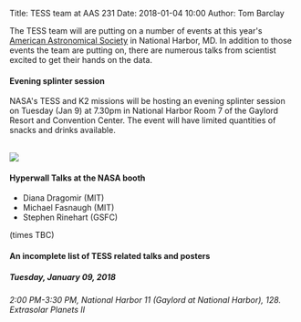 Title: TESS team at AAS 231
Date: 2018-01-04 10:00
Author: Tom Barclay

The TESS team will are putting on a number of events at this year's [American Astronomical Society](https://aas.org/meetings/aas231) in National Harbor, MD. In addition to those events the team are putting on, there are numerous talks from scientist excited to get their hands on the data.

#### Evening splinter session

NASA's TESS and K2 missions will be hosting an evening splinter session on Tuesday (Jan 9) at 7.30pm in National Harbor Room 7 of the Gaylord Resort and Convention Center. The event will have limited quantities of snacks and drinks available. 

<br/>
<img class="img-responsive" style="max-width:67%;" src="images/AAS NationHarbor-Jan2018_poster-Spl-K2_TESS.png">
<br/>

#### Hyperwall Talks at the NASA booth

* Diana Dragomir (MIT)
* Michael Fasnaugh (MIT)
* Stephen Rinehart (GSFC)

(times TBC)

#### An incomplete list of TESS related talks and posters

##### Tuesday, January 09, 2018
###### 2:00 PM-3:30 PM, National Harbor 11 (Gaylord at National Harbor), 128. Extrasolar Planets II
